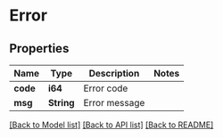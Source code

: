 # Error

## Properties

Name | Type | Description | Notes
------------ | ------------- | ------------- | -------------
**code** | **i64** | Error code | 
**msg** | **String** | Error message | 

[[Back to Model list]](../README.md#documentation-for-models) [[Back to API list]](../README.md#documentation-for-api-endpoints) [[Back to README]](../README.md)


